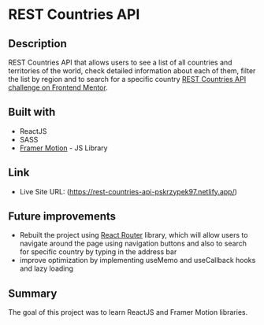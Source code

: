 # REST Countries API

## Description

REST Countries API that allows users to see a list of all countries and territories of the world, check detailed information about each of them, filter the list by region and to search for a specific country [REST Countries API challenge on Frontend Mentor](https://www.frontendmentor.io/challenges/rest-countries-api-with-color-theme-switcher-5cacc469fec04111f7b848ca).

## Built with

- ReactJS
- SASS
- [Framer Motion](https://www.framer.com/motion/) - JS Library

## Link

- Live Site URL: (https://rest-countries-api-pskrzypek97.netlify.app/)

## Future improvements

- Rebuilt the project using [React Router](https://reactrouter.com/) library, which will allow users to navigate around the page using navigation buttons and also to search for specific country by typing in the address bar
- improve optimization by implementing useMemo and useCallback hooks and lazy loading

## Summary

The goal of this project was to learn ReactJS and Framer Motion libraries.
